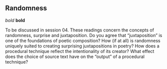 ## Randomness
*bold*
**bold**



To be discussed in session 04. These readings concern the concepts of randomness, surprise and juxtaposition. Do you agree that “juxtaposition” is one of the foundations of poetic composition? How (if at all) is randomness uniquely suited to creating surprising juxtapositions in poetry? How does a procedural technique reflect the intentionality of its creator? What effect does the choice of source text have on the “output” of a procedural technique?
